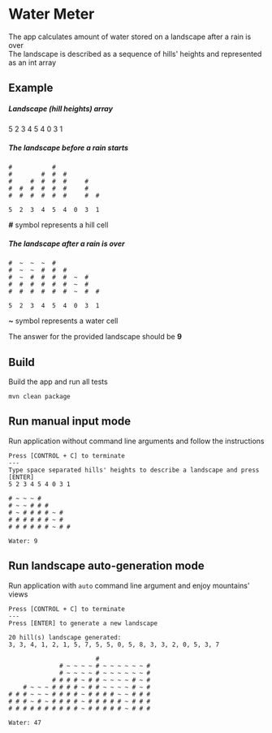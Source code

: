 # Water Meter

The app calculates amount of water stored on a landscape after a rain is over   
The landscape is described as a sequence of hills' heights and represented as an int array  

## Example
##### Landscape (hill heights) array
5 2 3 4 5 4 0 3 1

##### The landscape before a rain starts

    #           #
    #        #  #  #
    #     #  #  #  #     #
    #  #  #  #  #  #     #
    #  #  #  #  #  #     #  #
    
    5  2  3  4  5  4  0  3  1
    
**#** symbol represents a hill cell

##### The landscape after a rain is over  

    #  ~  ~  ~  #
    #  ~  ~  #  #  #
    #  ~  #  #  #  #  ~  #
    #  #  #  #  #  #  ~  #
    #  #  #  #  #  #  ~  #  #
    
    5  2  3  4  5  4  0  3  1
    
**~** symbol represents a water cell 
  
The answer for the provided landscape should be **9** 

## Build
Build the app and run all tests  
 
    mvn clean package

## Run manual input mode
Run application without command line arguments and follow the instructions

    Press [CONTROL + C] to terminate
    ---
    Type space separated hills' heights to describe a landscape and press [ENTER]
    5 2 3 4 5 4 0 3 1
    
    # ~ ~ ~ #         
    # ~ ~ # # #       
    # ~ # # # # ~ #   
    # # # # # # ~ #   
    # # # # # # ~ # # 
    
    Water: 9

## Run landscape auto-generation mode
Run application with `auto` command line argument and enjoy mountains' views
    
    Press [CONTROL + C] to terminate
    ---
    Press [ENTER] to generate a new landscape
    
    20 hill(s) landscape generated:
    3, 3, 4, 1, 2, 1, 5, 7, 5, 5, 0, 5, 8, 3, 3, 2, 0, 5, 3, 7
    
                            #               
                  # ~ ~ ~ ~ # ~ ~ ~ ~ ~ ~ # 
                  # ~ ~ ~ ~ # ~ ~ ~ ~ ~ ~ # 
                # # # # ~ # # ~ ~ ~ ~ # ~ # 
        # ~ ~ ~ # # # # ~ # # ~ ~ ~ ~ # ~ # 
    # # # ~ ~ ~ # # # # ~ # # # # ~ ~ # # # 
    # # # ~ # ~ # # # # ~ # # # # # ~ # # # 
    # # # # # # # # # # ~ # # # # # ~ # # # 
    
    Water: 47